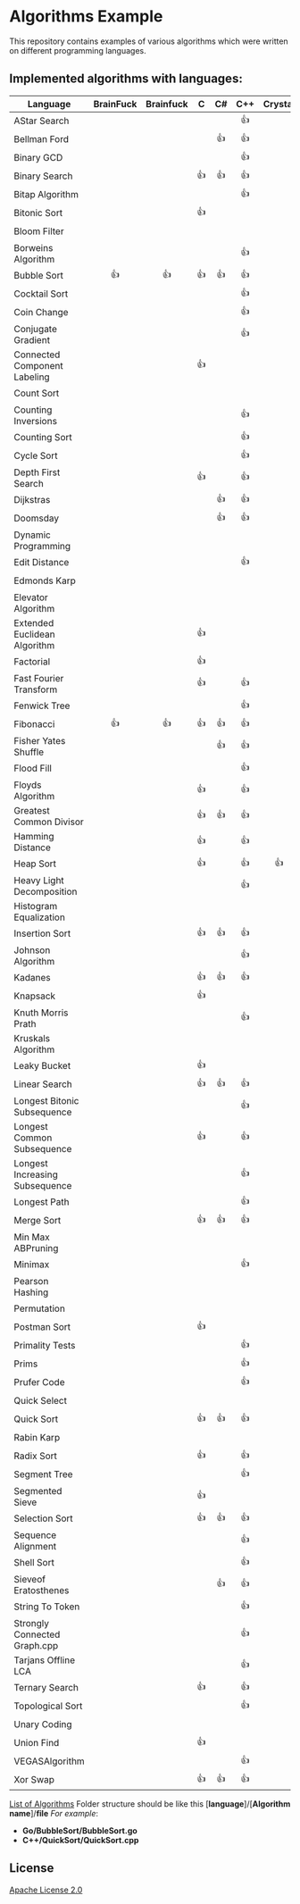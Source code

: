 # Algorithms Example
This repository contains examples of various algorithms which were written on different programming languages.
## Implemented algorithms with languages:


Language | BrainFuck | Brainfuck | C | C# | C++ | Crystal | Go | Haskell | Java | JavaScript | Kotlin | Perl | Python | Racket | Ruby | Rust | Scala | Swift|
---|:---:|:---:|:---:|:---:|:---:|:---:|:---:|:---:|:---:|:---:|:---:|:---:|:---:|:---:|:---:|:---:|:---:|:---:|
AStar Search |   |   |   |   | :+1: |   |   |   |   |   |   |   | :+1: |   |   |   |   |  |
Bellman Ford |   |   |   | :+1: | :+1: |   |   |   | :+1: |   |   |   | :+1: |   |   |   |   |  |
Binary GCD |   |   |   |   | :+1: |   |   |   | :+1: |   |   |   | :+1: |   |   |   |   |  |
Binary Search |   |   | :+1: | :+1: | :+1: |   | :+1: |   | :+1: | :+1: | :+1: | :+1: | :+1: |   | :+1: |   |   | :+1:|
Bitap Algorithm |   |   |   |   | :+1: |   |   |   |   |   |   |   | :+1: |   |   |   |   |  |
Bitonic Sort |   |   | :+1: |   |   |   |   |   | :+1: |   |   |   |   |   |   |   |   |  |
Bloom Filter |   |   |   |   |   |   |   |   |   |   |   |   | :+1: |   |   |   |   |  |
Borweins Algorithm |   |   |   |   | :+1: |   |   |   | :+1: |   |   |   | :+1: |   |   |   |   |  |
Bubble Sort | :+1: | :+1: | :+1: | :+1: | :+1: |   | :+1: |   | :+1: | :+1: |   | :+1: | :+1: |   | :+1: | :+1: | :+1: | :+1:|
Cocktail Sort |   |   |   |   | :+1: |   |   |   |   |   |   |   |   |   |   |   |   |  |
Coin Change |   |   |   |   | :+1: |   |   |   |   |   |   |   |   |   |   |   |   |  |
Conjugate Gradient |   |   |   |   | :+1: |   |   |   |   |   |   |   | :+1: |   |   |   |   |  |
Connected Component Labeling |   |   | :+1: |   |   |   |   |   |   |   |   |   |   |   |   |   |   |  |
Count Sort |   |   |   |   |   |   |   |   |   |   |   |   | :+1: |   |   |   |   |  |
Counting Inversions |   |   |   |   | :+1: |   |   |   | :+1: |   |   |   |   |   |   |   |   |  |
Counting Sort |   |   |   |   | :+1: |   |   |   | :+1: | :+1: |   |   | :+1: |   | :+1: |   |   | :+1:|
Cycle Sort |   |   |   |   | :+1: |   |   |   | :+1: |   |   |   | :+1: |   |   |   |   |  |
Depth First Search |   |   | :+1: |   | :+1: |   |   |   | :+1: | :+1: |   |   | :+1: |   | :+1: |   |   |  |
Dijkstras |   |   |   | :+1: | :+1: |   | :+1: |   | :+1: | :+1: |   |   | :+1: |   |   |   |   |  |
Doomsday |   |   |   | :+1: | :+1: |   |   |   | :+1: | :+1: | :+1: |   | :+1: |   | :+1: |   |   | :+1:|
Dynamic Programming |   |   |   |   |   |   |   |   | :+1: |   |   |   |   |   |   |   |   |  |
Edit Distance |   |   |   |   | :+1: |   |   |   |   |   |   |   | :+1: |   |   |   |   |  |
Edmonds Karp |   |   |   |   |   |   |   |   | :+1: |   |   |   |   |   |   |   |   |  |
Elevator Algorithm |   |   |   |   |   |   |   |   | :+1: |   |   |   |   |   |   |   |   |  |
Extended Euclidean Algorithm |   |   | :+1: |   |   |   |   |   |   |   |   |   |   |   |   |   |   |  |
Factorial |   |   | :+1: |   |   |   |   |   |   |   |   |   | :+1: |   |   |   |   |  |
Fast Fourier Transform |   |   | :+1: |   | :+1: |   |   |   | :+1: | :+1: |   |   | :+1: |   |   |   |   |  |
Fenwick Tree |   |   |   |   | :+1: |   |   |   |   |   |   |   |   |   |   |   |   |  |
Fibonacci | :+1: | :+1: | :+1: | :+1: | :+1: |   | :+1: | :+1: | :+1: | :+1: | :+1: |   | :+1: | :+1: | :+1: | :+1: | :+1: | :+1:|
Fisher Yates Shuffle |   |   |   | :+1: | :+1: |   |   |   | :+1: | :+1: |   |   | :+1: |   | :+1: |   |   |  |
Flood Fill |   |   |   |   | :+1: |   |   |   | :+1: |   |   |   | :+1: |   |   |   |   |  |
Floyds Algorithm |   |   | :+1: |   | :+1: |   | :+1: |   | :+1: |   |   |   | :+1: |   |   |   |   |  |
Greatest Common Divisor |   |   | :+1: | :+1: | :+1: |   | :+1: |   | :+1: | :+1: | :+1: |   | :+1: |   | :+1: |   | :+1: |  |
Hamming Distance |   |   | :+1: |   | :+1: |   | :+1: |   | :+1: | :+1: |   |   | :+1: |   | :+1: |   |   |  |
Heap Sort |   |   | :+1: |   | :+1: | :+1: | :+1: |   | :+1: | :+1: |   |   | :+1: |   | :+1: |   |   |  |
Heavy Light Decomposition |   |   |   |   | :+1: |   |   |   |   |   |   |   |   |   |   |   |   |  |
Histogram Equalization |   |   |   |   |   |   |   |   | :+1: |   |   |   |   |   |   |   |   |  |
Insertion Sort |   |   | :+1: | :+1: | :+1: |   | :+1: |   | :+1: | :+1: | :+1: |   | :+1: |   | :+1: | :+1: | :+1: | :+1:|
Johnson Algorithm |   |   |   |   | :+1: |   |   |   |   |   |   |   | :+1: |   |   |   |   |  |
Kadanes |   |   | :+1: | :+1: | :+1: |   | :+1: |   | :+1: | :+1: |   |   | :+1: |   |   |   |   |  |
Knapsack |   |   | :+1: |   |   |   |   |   | :+1: |   |   |   |   |   |   |   |   |  |
Knuth Morris Prath |   |   |   |   | :+1: |   |   |   | :+1: |   |   |   | :+1: |   |   |   |   |  |
Kruskals Algorithm |   |   |   |   |   |   |   |   | :+1: |   |   |   |   |   |   |   |   |  |
Leaky Bucket |   |   | :+1: |   |   |   |   |   |   |   |   |   |   |   |   |   |   |  |
Linear Search |   |   | :+1: | :+1: | :+1: |   | :+1: |   | :+1: | :+1: | :+1: | :+1: | :+1: | :+1: |   | :+1: | :+1: | :+1:|
Longest Bitonic Subsequence |   |   |   |   | :+1: |   |   |   |   |   |   |   |   |   |   |   |   |  |
Longest Common Subsequence |   |   | :+1: |   | :+1: |   |   |   | :+1: |   |   |   | :+1: |   | :+1: |   |   |  |
Longest Increasing Subsequence |   |   |   |   | :+1: |   |   |   | :+1: |   |   |   | :+1: |   |   |   |   |  |
Longest Path |   |   |   |   | :+1: |   |   |   |   |   |   |   | :+1: |   |   |   |   |  |
Merge Sort |   |   | :+1: | :+1: | :+1: |   | :+1: | :+1: | :+1: | :+1: |   |   | :+1: |   | :+1: |   | :+1: | :+1:|
Min Max ABPruning |   |   |   |   |   |   |   |   | :+1: |   |   |   |   |   |   |   |   |  |
Minimax |   |   |   |   | :+1: |   |   |   |   |   |   |   |   |   |   |   |   |  |
Pearson Hashing |   |   |   |   |   |   |   |   | :+1: |   |   |   |   |   |   |   |   |  |
Permutation |   |   |   |   |   |   |   |   | :+1: | :+1: |   |   | :+1: |   |   |   |   |  |
Postman Sort |   |   | :+1: |   |   |   |   |   |   |   |   |   |   |   |   |   |   |  |
Primality Tests |   |   |   |   | :+1: |   |   |   |   |   |   |   |   |   |   |   |   |  |
Prims |   |   |   |   | :+1: |   |   |   |   |   |   |   |   |   |   |   |   |  |
Prufer Code |   |   |   |   | :+1: |   |   |   |   |   |   |   |   |   |   |   |   |  |
Quick Select |   |   |   |   |   |   | :+1: |   | :+1: | :+1: |   |   | :+1: |   |   |   |   |  |
Quick Sort |   |   | :+1: | :+1: | :+1: |   | :+1: | :+1: | :+1: | :+1: | :+1: |   | :+1: |   | :+1: | :+1: |   | :+1:|
Rabin Karp |   |   |   |   |   |   |   |   | :+1: |   |   |   | :+1: |   |   |   |   |  |
Radix Sort |   |   | :+1: |   | :+1: |   |   |   | :+1: |   |   |   | :+1: |   |   |   |   |  |
Segment Tree |   |   |   |   | :+1: |   |   |   |   |   |   |   |   |   |   |   |   |  |
Segmented Sieve |   |   | :+1: |   |   |   |   |   | :+1: |   |   |   | :+1: |   |   |   |   |  |
Selection Sort |   |   | :+1: | :+1: | :+1: |   | :+1: |   | :+1: | :+1: |   |   | :+1: |   | :+1: | :+1: | :+1: |  |
Sequence Alignment |   |   |   |   | :+1: |   |   |   |   |   |   |   |   |   |   |   |   |  |
Shell Sort |   |   |   |   | :+1: |   |   |   | :+1: | :+1: |   |   | :+1: |   | :+1: |   |   |  |
Sieveof Eratosthenes |   |   |   | :+1: | :+1: |   |   |   | :+1: | :+1: |   |   | :+1: |   |   |   |   |  |
String To Token |   |   |   |   | :+1: |   |   |   |   |   |   |   |   |   |   |   |   |  |
Strongly Connected Graph.cpp |   |   |   |   | :+1: |   |   |   |   |   |   |   |   |   |   |   |   |  |
Tarjans Offline LCA |   |   |   |   | :+1: |   |   |   |   |   |   |   |   |   |   |   |   |  |
Ternary Search |   |   | :+1: |   | :+1: |   |   |   | :+1: | :+1: |   |   | :+1: |   |   |   |   |  |
Topological Sort |   |   |   |   | :+1: |   |   |   | :+1: |   |   |   | :+1: |   |   |   |   |  |
Unary Coding |   |   |   |   |   |   |   |   | :+1: | :+1: |   |   | :+1: |   |   |   |   |  |
Union Find |   |   | :+1: |   |   |   |   |   | :+1: |   |   |   | :+1: |   |   |   |   |  |
VEGASAlgorithm |   |   |   |   | :+1: |   |   |   |   |   |   |   |   |   |   |   |   |  |
Xor Swap |   |   | :+1: | :+1: | :+1: |   |   |   | :+1: | :+1: |   |   | :+1: |   |   |   | :+1: | :+1:|

[List of Algorithms](Algorithms.md)
Folder structure should be like this
[**language**]/[**Algorithm name**]/**file**
*For example*:
* **Go/BubbleSort/BubbleSort.go**
* **C++/QuickSort/QuickSort.cpp**
## License
[Apache License 2.0](LICENSE)


